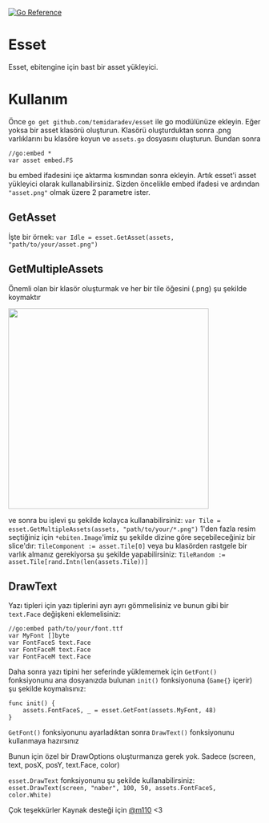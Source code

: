 [![Go Reference](https://pkg.go.dev/badge/github.com/temidaradev/esset.svg)](https://pkg.go.dev/github.com/temidaradev/esset)

# Esset

Esset, ebitengine için bast bir asset yükleyici.

# Kullanım

Önce `go get github.com/temidaradev/esset` ile go modülünüze ekleyin. Eğer yoksa bir asset klasörü oluşturun. Klasörü oluşturduktan sonra .png varlıklarını bu klasöre koyun ve `assets.go` dosyasını oluşturun. Bundan sonra

```
//go:embed *
var asset embed.FS
```

bu embed ifadesini içe aktarma kısmından sonra ekleyin. Artık esset'i asset yükleyici olarak kullanabilirsiniz. Sizden öncelikle embed ifadesi ve ardından `"asset.png"` olmak üzere 2 parametre ister.

## GetAsset

İşte bir örnek: `var Idle = esset.GetAsset(assets, "path/to/your/asset.png")`

## GetMultipleAssets

Önemli olan bir klasör oluşturmak ve her bir tile öğesini (.png) şu şekilde koymaktır

<img src="../resources/image.png" height="400">

ve sonra bu işlevi şu şekilde kolayca kullanabilirsiniz: `var Tile = esset.GetMultipleAssets(assets, "path/to/your/*.png")` 1'den fazla resim seçtiğiniz için `*ebiten.Image`'imiz şu şekilde dizine göre seçebileceğiniz bir slice'dır: `TileComponent := asset.Tile[0]` veya bu klasörden rastgele bir varlık almanız gerekiyorsa şu şekilde yapabilirsiniz: `TileRandom := asset.Tile[rand.Intn(len(assets.Tile))]`

## DrawText

Yazı tipleri için yazı tiplerini ayrı ayrı gömmelisiniz ve bunun gibi bir `text.Face` değişkeni eklemelisiniz:

```
//go:embed path/to/your/font.ttf
var MyFont []byte
var FontFaceS text.Face
var FontFaceM text.Face
var FontFaceM text.Face
```

Daha sonra yazı tipini her seferinde yüklememek için `GetFont()` fonksiyonunu ana dosyanızda bulunan `init()` fonksiyonuna (`Game{}` içerir) şu şekilde koymalısınız:

```
func init() {
    assets.FontFaceS, _ = esset.GetFont(assets.MyFont, 48)
}
```

`GetFont()` fonksiyonunu ayarladıktan sonra `DrawText()` fonksiyonunu kullanmaya hazırsınız

Bunun için özel bir DrawOptions oluşturmanıza gerek yok. Sadece (screen, text, posX, posY, text.Face, color)

`esset.DrawText` fonksiyonunu şu şekilde kullanabilirsiniz: `esset.DrawText(screen, "naber", 100, 50, assets.FontFaceS, color.White)`

Çok teşekkürler Kaynak desteği için [@m110](https://github.com/m110) <3
